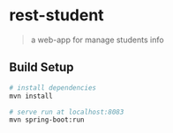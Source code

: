 # rest-student

> a web-app for manage students info

## Build Setup

``` bash
# install dependencies
mvn install

# serve run at localhost:8083
mvn spring-boot:run
